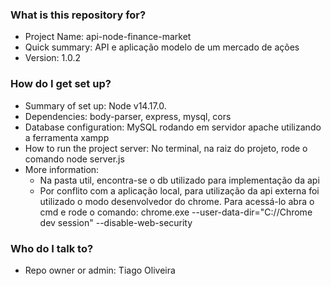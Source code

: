 ### What is this repository for? ###

* Project Name: api-node-finance-market
* Quick summary: API e aplicação modelo de um mercado de ações
* Version: 1.0.2

### How do I get set up? ###

* Summary of set up: Node v14.17.0.
* Dependencies: body-parser, express, mysql, cors
* Database configuration: MySQL rodando em servidor apache utilizando a ferramenta xampp
* How to run the project server: No terminal, na raiz do projeto, rode o comando node server.js
* More information: 
  * Na pasta util, encontra-se o db utilizado para implementação da api
  * Por conflito com a aplicação local, para utilização da api externa foi utilizado o modo desenvolvedor do chrome. Para acessá-lo abra o cmd e rode o comando: chrome.exe --user-data-dir="C://Chrome dev session" --disable-web-security

### Who do I talk to? ###

* Repo owner or admin: Tiago Oliveira
